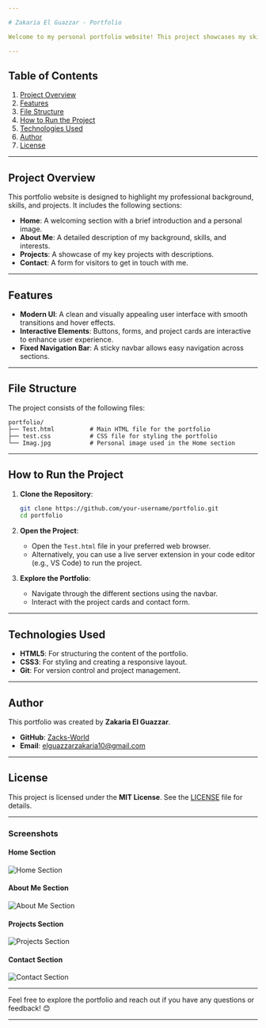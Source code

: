 ```yaml
---

# Zakaria El Guazzar - Portfolio

Welcome to my personal portfolio website! This project showcases my skills, projects, and contact information as an AI enthusiast and software developer. The portfolio is built using HTML and CSS, with a clean and modern design.

---
```


## Table of Contents
1. [Project Overview](#project-overview)
2. [Features](#features)
3. [File Structure](#file-structure)
4. [How to Run the Project](#how-to-run-the-project)
5. [Technologies Used](#technologies-used)
6. [Author](#author)
7. [License](#license)

---

## Project Overview

This portfolio website is designed to highlight my professional background, skills, and projects. It includes the following sections:
- **Home**: A welcoming section with a brief introduction and a personal image.
- **About Me**: A detailed description of my background, skills, and interests.
- **Projects**: A showcase of my key projects with descriptions.
- **Contact**: A form for visitors to get in touch with me.

---

## Features

- **Modern UI**: A clean and visually appealing user interface with smooth transitions and hover effects.
- **Interactive Elements**: Buttons, forms, and project cards are interactive to enhance user experience.
- **Fixed Navigation Bar**: A sticky navbar allows easy navigation across sections.

---

## File Structure

The project consists of the following files:

```
portfolio/
├── Test.html          # Main HTML file for the portfolio
├── test.css           # CSS file for styling the portfolio
└── Imag.jpg           # Personal image used in the Home section
```

---

## How to Run the Project

1. **Clone the Repository**:
   ```bash
   git clone https://github.com/your-username/portfolio.git
   cd portfolio
   ```

2. **Open the Project**:
   - Open the `Test.html` file in your preferred web browser.
   - Alternatively, you can use a live server extension in your code editor (e.g., VS Code) to run the project.

3. **Explore the Portfolio**:
   - Navigate through the different sections using the navbar.
   - Interact with the project cards and contact form.

---

## Technologies Used

- **HTML5**: For structuring the content of the portfolio.
- **CSS3**: For styling and creating a responsive layout.
- **Git**: For version control and project management.

---

## Author

This portfolio was created by **Zakaria El Guazzar**.

- **GitHub**: [Zacks-World](https://github.com/Zacks-World)
- **Email**: elguazzarzakaria10@gmail.com

---

## License

This project is licensed under the **MIT License**. See the [LICENSE](LICENSE) file for details.

---

### Screenshots

#### Home Section
![Home Section](https://github.com/user-attachments/assets/ca657b6a-21ba-4019-ae75-d419cfc59557)

#### About Me Section
![About Me Section](https://github.com/user-attachments/assets/c6d3aec8-4109-4fe2-a873-def820b16170)


#### Projects Section
![Projects Section](https://github.com/user-attachments/assets/d4ecd03b-ec45-4c47-9e09-82db0762d580)



#### Contact Section
![Contact Section](https://github.com/user-attachments/assets/8649305f-d3db-4926-8c16-16a345f89f61)


---

Feel free to explore the portfolio and reach out if you have any questions or feedback! 😊

---
